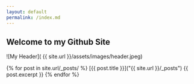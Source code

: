 ```yaml
---
layout: default
permalink: /index.md
---
```

## Welcome to my Github Site
![My Header]( {{ site.url }}/assets/images/header.jpeg)


  {% for post in site.url/_posts/ %}
   [{{ post.title }}]("{{ site.url }}/_posts")
     {{ post.excerpt }}
  {% endfor %}
  
